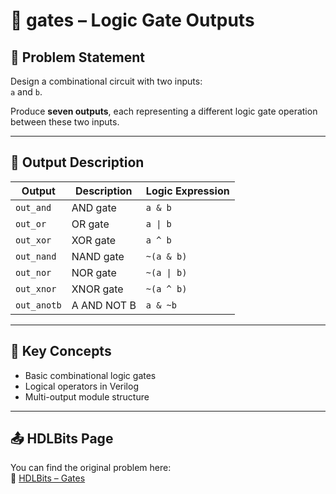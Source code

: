 # 🔌 gates – Logic Gate Outputs

## 📘 Problem Statement

Design a combinational circuit with two inputs:  
`a` and `b`.

Produce **seven outputs**, each representing a different logic gate operation between these two inputs.

---

## 🧾 Output Description

| Output       | Description             | Logic Expression     |
|--------------|-------------------------|-----------------------|
| `out_and`    | AND gate                | `a & b`               |
| `out_or`     | OR gate                 | `a \| b`              |
| `out_xor`    | XOR gate                | `a ^ b`               |
| `out_nand`   | NAND gate               | `~(a & b)`            |
| `out_nor`    | NOR gate                | `~(a \| b)`           |
| `out_xnor`   | XNOR gate               | `~(a ^ b)`            |
| `out_anotb`  | A AND NOT B             | `a & ~b`              |

---

## 🧠 Key Concepts

- Basic combinational logic gates
- Logical operators in Verilog
- Multi-output module structure

---

## 📤 HDLBits Page

You can find the original problem here:  
🔗 [HDLBits – Gates](https://hdlbits.01xz.net/wiki/Gates)
